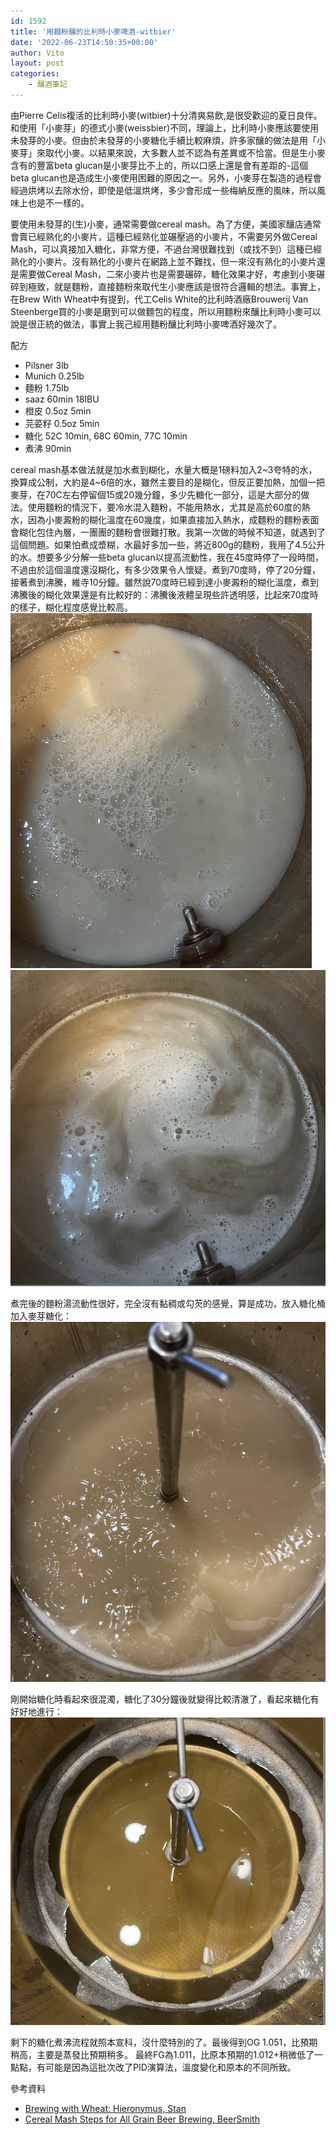 ```yaml
---
id: 1592
title: '用麵粉釀的比利時小麥啤酒-witbier'
date: '2022-06-23T14:50:35+00:00'
author: Vito
layout: post
categories:
    - 釀酒筆記
---
```


由Pierre Celis複活的比利時小麥(witbier)十分清爽易飲,是很受歡迎的夏日良伴。和使用「小麥芽」的德式小麥(weissbier)不同，理論上，比利時小麥應該要使用未發芽的小麥。但由於未發芽的小麥糖化手續比較麻煩，許多家釀的做法是用「小麥芽」來取代小麥。以結果來說，大多數人並不認為有差異或不恰當。但是生小麥含有的豐富beta glucan是小麥芽比不上的，所以口感上還是會有差距的-這個beta glucan也是造成生小麥使用困難的原因之一。另外，小麥芽在製造的過程會經過烘烤以去除水份，即使是低溫烘烤，多少會形成一些梅納反應的風味，所以風味上也是不一樣的。

要使用未發芽的(生)小麥，通常需要做cereal mash。為了方便，美國家釀店通常會賣已經熟化的小麥片，這種已經熟化並碾壓過的小麥片，不需要另外做Cereal Mash，可以真接加入糖化，非常方便，不過台灣很難找到（或找不到）這種已經熟化的小麥片。沒有熟化的小麥片在網路上並不難找，但一來沒有熟化的小麥片還是需要做Cereal Mash，二來小麥片也是需要碾碎，糖化效果才好，考慮到小麥碾碎到極致，就是麵粉，直接麵粉來取代生小麥應該是很符合邏輯的想法。事實上，在Brew With Wheat中有提到，代工Celis White的比利時酒廠Brouwerij Van Steenberge買的小麥是磨到可以做麵包的程度，所以用麵粉來釀比利時小麥可以說是很正統的做法，事實上我己經用麵粉釀比利時小麥啤酒好幾次了。

配方
- Pilsner 3lb
- Munich 0.25lb
- 麵粉 1.75lb
- saaz 60min 18IBU
- 橙皮 0.5oz 5min
- 芫荽籽 0.5oz 5min
- 糖化 52C 10min, 68C 60min, 77C 10min
- 煮沸 90min

cereal mash基本做法就是加水煮到糊化，水量大概是1磅料加入2~3夸特的水，換算成公制，大約是4~6倍的水，雖然主要目的是糊化，但反正要加熱，加個一把麥芽，在70C左右停留個15或20幾分鐘，多少先糖化一部分，這是大部分的做法。使用麵粉的情況下，要冷水混入麵粉，不能用熱水，尤其是高於60度的熱水，因為小麥澱粉的糊化溫度在60幾度，如果直接加入熱水，成麵粉的麵粉表面會糊化包住內層，一團團的麵粉會很難打散。我第一次做的時候不知道，就遇到了這個問題。如果怕煮成漿糊，水最好多加一些，將近800g的麵粉，我用了4.5公升的水。想要多少分解一些beta glucan以提高流動性，我在45度時停了一段時間，不過由於這個溫度還沒糊化，有多少效果令人懷疑。煮到70度時，停了20分鐘，接著煮到沸騰，維寺10分鐘。雖然說70度時已經到達小麥澱粉的糊化溫度，煮到沸騰後的糊化效果還是有比較好的：沸騰後液體呈現些許透明感，比起來70度時的樣子，糊化程度感覺比較高。
![70度有粉狀的感覺](/wp-content/2022-06/witbier_1.jpg)
![100度後出現明顯的透明感](/wp-content/2022-06/witbier_2.jpg)

煮完後的麵粉湯流動性很好，完全沒有黏稠或勾芡的感覺，算是成功，放入糖化桶加入麥芽糖化：
![](/wp-content/2022-06/witbier_3.jpg)

剛開始糖化時看起來很混濁，糖化了30分鐘後就變得比較清澈了，看起來糖化有好好地進行：
![](/wp-content/2022-06/witbier_4.jpg)

剩下的糖化煮沸流程就照本宣科，沒什麼特別的了。最後得到OG 1.051，比預期稍高，主要是蒸發比預期稍多。
最終FG為1.011，比原本預期的1.012+稍微低了一點點，有可能是因為這批次改了PID演算法，溫度變化和原本的不同所致。


參考資料
- [Brewing with Wheat: Hieronymus, Stan](https://www.amazon.com/Brewing-Wheat-Stan-Hieronymus/dp/0937381950)
- [Cereal Mash Steps for All Grain Beer Brewing, BeerSmith](http://beersmith.com/blog/2013/09/06/cereal-mash-steps-for-all-grain-beer-brewing/)